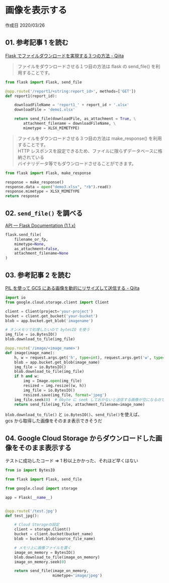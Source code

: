 # 画像を表示する

作成日 2020/03/26

## 01. 参考記事 1 を読む

[Flask でファイルダウンロードを実現する３つの方法 \- Qiita](https://qiita.com/5zm/items/760000cf63b176be544c)

> ファイルをダウンロードさせる１つ目の方法は flask の send_file() を利用することです。

```python
from flask import Flask, send_file

@app.route('/report1/<string:report_id>', methods=['GET'])
def report1(report_id):

    downloadFileName = 'report1_' + report_id + '.xlsx'
    downloadFile = 'demo1.xlsx'

    return send_file(downloadFile, as_attachment = True, \
        attachment_filename = downloadFileName, \
        mimetype = XLSX_MIMETYPE)
```

> ファイルをダウンロードさせる３つ目の方法は make_response() を利用することです。\
> HTTP レスポンスを設定できるため、ファイルに限らずデータベースに格納されている\
> バイナリデータ等でもダウンロードさせることができます。

```python
from flask import Flask, make_response

response = make_response()
response.data = open("demo3.xlsx", "rb").read()
response.mimetype = XLSX_MIMETYPE
return response
```

## 02. `send_file()` を調べる

[API — Flask Documentation \(1\.1\.x\)](https://flask.palletsprojects.com/en/1.1.x/api/#flask.send_file)

```python
flask.send_file(
    filename_or_fp,
    mimetype=None,
    as_attachment=False,
    attachment_filename=None
)
```

## 03. 参考記事 2 を読む

[PIL を使って GCS にある画像を動的にリサイズして送信する \- Qiita](https://qiita.com/yhiraki/items/0a8c6c67077e0f190199)

```python
import io
from google.cloud.storage.client import Client

client = Client(project='your-project')
bucket = client.get_bucket('your-bucket')
blob = app.bucket.get_blob('imagename')

# オンメモリで処理したいので bytesIO を使う
img_file = io.BytesIO()
blob.download_to_file(img_file)

@app.route('/image/<image_name>')
def image(image_name):
    h, w = request.args.get('h', type=int), request.args.get('w', type=int)
    blob = app.bucket.get_blob(image_name)
    img_file = io.BytesIO()
    blob.download_to_file(img_file)
    if h and w:
        img = Image.open(img_file)
        resized = img.resize((w, h))
        img_file = io.BytesIO()
        resized.save(img_file, format='jpeg')
    img_file.seek(0)  # 0byte に seek しておかないと送信する画像が空になるので注意
    return send_file(img_file, attachment_filename=image_name)
```

`blob.download_to_file()` と `io.BytesIO()`、`send_file()`を使えば、\
gcs から取得した画像をそのまま表示できそうだ

## 04. Google Cloud Storage からダウンロードした画像をそのまま表示する

テストに成功したコード => 1 秒以上かかった、それほど早くはない

```python
from io import BytesIO

from flask import Flask, send_file

from google.cloud import storage

app = Flask(__name__)


@app.route('/test.jpg')
def test_jpg():

    # Cloud Storageの設定
    client = storage.Client()
    bucket = client.bucket(bucket_name)
    blob = bucket.blob(source_file_name)

    # メモリ上に画像ファイルを置く
    image_on_memory = BytesIO()
    blob.download_to_file(image_on_memory)
    image_on_memory.seek(0)

    return send_file(image_on_memory,
                     mimetype='image/jpeg')
```
